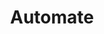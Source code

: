 ---
title: Automate
crosslinks:
- autotldr
- Futurology
- youtubefactsbot
- BasicIncome
- AskAMechanic
- artificial
- botwatch
- robotics
- videos
- Controlproblem
- Pyongyang
- ethereum
- DeeperTech
- thisisthewayitwillbe
- dailyprogrammer
- CGPGrey
- BrasilOnReddit
- todayilearned
- totallynotrobots
- baduk
---